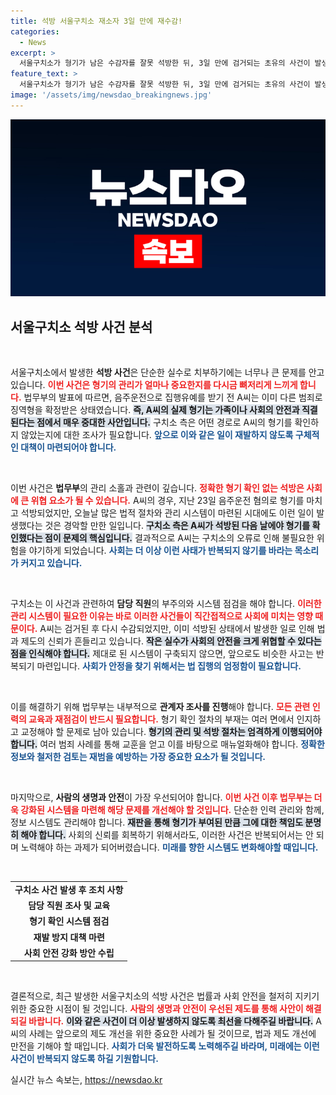 ```yaml
---
title: 석방 서울구치소 재소자 3일 만에 재수감!
categories:
  - News
excerpt: >
  서울구치소가 형기가 남은 수감자를 잘못 석방한 뒤, 3일 만에 검거되는 초유의 사건이 발생했다. 법무부는 상세 조사에 나서고, A씨는 다시 수감됐다. 이 사건의 배경은 무엇일까?
feature_text: >
  서울구치소가 형기가 남은 수감자를 잘못 석방한 뒤, 3일 만에 검거되는 초유의 사건이 발생했다. 법무부는 상세 조사에 나서고, A씨는 다시 수감됐다. 이 사건의 배경은 무엇일까?
image: '/assets/img/newsdao_breakingnews.jpg'
---
```


<p><img src="/assets/img/newsdao_breakingnews.jpg" alt="ontimetimes 속보" /></p>

<h2 data-ke-size="size26">서울구치소 석방 사건 분석</h2>

<p data-ke-size="size16">&nbsp;</p>

<p>서울구치소에서 발생한 <b>석방 사건</b>은 단순한 실수로 치부하기에는 너무나 큰 문제를 안고 있습니다. <b><span style="color: #ee2323;">이번 사건은 형기의 관리가 얼마나 중요한지를 다시금 뼈저리게 느끼게 합니다.</span></b> 법무부의 발표에 따르면, 음주운전으로 집행유예를 받기 전 A씨는 이미 다른 범죄로 징역형을 확정받은 상태였습니다. <b><span style="background-color: #21538527;">즉, A씨의 실제 형기는 가족이나 사회의 안전과 직결된다는 점에서 매우 중대한 사안입니다.</span></b> 구치소 측은 어떤 경로로 A씨의 형기를 확인하지 않았는지에 대한 조사가 필요합니다. <b><span style="color: #1a5490;">앞으로 이와 같은 일이 재발하지 않도록 구체적인 대책이 마련되어야 합니다.</span></b></p>

<p data-ke-size="size16">&nbsp;</p>

<p>이번 사건은 <b>법무부</b>의 관리 소홀과 관련이 깊습니다. <b><span style="color: #ee2323;">정확한 형기 확인 없는 석방은 사회에 큰 위협 요소가 될 수 있습니다.</span></b> A씨의 경우, 지난 23일 음주운전 혐의로 형기를 마치고 석방되었지만, 오늘날 많은 법적 절차와 관리 시스템이 마련된 시대에도 이런 일이 발생했다는 것은 경악할 만한 일입니다. <b><span style="background-color: #21538527;">구치소 측은 A씨가 석방된 다음 날에야 형기를 확인했다는 점이 문제의 핵심입니다.</span></b> 결과적으로 A씨는 구치소의 오류로 인해 불필요한 위험을 야기하게 되었습니다. <b><span style="color: #1a5490;">사회는 더 이상 이런 사태가 반복되지 않기를 바라는 목소리가 커지고 있습니다.</span></b></p>

<p data-ke-size="size16">&nbsp;</p>

<p>구치소는 이 사건과 관련하여 <b>담당 직원</b>의 부주의와 시스템 점검을 해야 합니다. <b><span style="color: #ee2323;">이러한 관리 시스템이 필요한 이유는 바로 이러한 사건들이 직간접적으로 사회에 미치는 영향 때문이다.</span></b> A씨는 검거된 후 다시 수감되었지만, 이미 석방된 상태에서 발생한 일로 인해 법과 제도의 신뢰가 흔들리고 있습니다. <b><span style="background-color: #21538527;">작은 실수가 사회의 안전을 크게 위협할 수 있다는 점을 인식해야 합니다.</span></b> 제대로 된 시스템이 구축되지 않으면, 앞으로도 비슷한 사고는 반복되기 마련입니다. <b><span style="color: #1a5490;">사회가 안정을 찾기 위해서는 법 집행의 엄정함이 필요합니다.</span></b></p>

<p data-ke-size="size16">&nbsp;</p>

<p>이를 해결하기 위해 법무부는 내부적으로 <b>관계자 조사를 진행</b>해야 합니다. <b><span style="color: #ee2323;">모든 관련 인력의 교육과 재점검이 반드시 필요합니다.</span></b> 형기 확인 절차의 부재는 여러 면에서 인지하고 교정해야 할 문제로 남아 있습니다. <b><span style="background-color: #21538527;">형기의 관리 및 석방 절차는 엄격하게 이행되어야 합니다.</span></b> 여러 범죄 사례를 통해 교훈을 얻고 이를 바탕으로 매뉴얼화해야 합니다. <b><span style="color: #1a5490;">정확한 정보와 철저한 검토는 재범을 예방하는 가장 중요한 요소가 될 것입니다.</span></b></p>

<p data-ke-size="size16">&nbsp;</p>

<p>마지막으로, <b>사람의 생명과 안전</b>이 가장 우선되어야 합니다. <b><span style="color: #ee2323;">이번 사건 이후 법무부는 더욱 강화된 시스템을 마련해 해당 문제를 개선해야 할 것입니다.</span></b> 단순한 인력 관리와 함께, 정보 시스템도 관리해야 합니다. <b><span style="background-color: #21538527;">재판을 통해 형기가 부여된 만큼 그에 대한 책임도 분명히 해야 합니다.</span></b> 사회의 신뢰를 회복하기 위해서라도, 이러한 사건은 반복되어서는 안 되며 노력해야 하는 과제가 되어버렸습니다. <b><span style="color: #1a5490;">미래를 향한 시스템도 변화해야할 때입니다.</span></b></p>

<p data-ke-size="size16">&nbsp;</p>

<table>
<tr>
<td style="text-align: center; height: 17px;"><b>구치소 사건 발생 후 조치 사항</b></td>
</tr>
<tr>
<td style="text-align: center; height: 17px;"><b>담당 직원 조사 및 교육</b></td>
</tr>
<tr>
<td style="text-align: center; height: 17px;"><b>형기 확인 시스템 점검</b></td>
</tr>
<tr>
<td style="text-align: center; height: 17px;"><b>재발 방지 대책 마련</b></td>
</tr>
<tr>
<td style="text-align: center; height: 17px;"><b>사회 안전 강화 방안 수립</b></td>
</tr>
</table>

<p data-ke-size="size16">&nbsp;</p>

<p>결론적으로, 최근 발생한 서울구치소의 석방 사건은 법률과 사회 안전을 철저히 지키기 위한 중요한 시점이 될 것입니다. <b><span style="color: #ee2323;">사람의 생명과 안전이 우선된 제도를 통해 사안이 해결되길 바랍니다.</span></b> <b><span style="background-color: #21538527;">이와 같은 사건이 더 이상 발생하지 않도록 최선을 다해주길 바랍니다.</span></b> A씨의 사례는 앞으로의 제도 개선을 위한 중요한 사례가 될 것이므로, 법과 제도 개선에 만전을 기해야 할 때입니다. <b><span style="color: #1a5490;">사회가 더욱 발전하도록 노력해주길 바라며, 미래에는 이런 사건이 반복되지 않도록 하길 기원합니다.</span></b></p>
실시간 뉴스 속보는, <a href="https://newsdao.kr" rel="dofollow">https://newsdao.kr</a>



